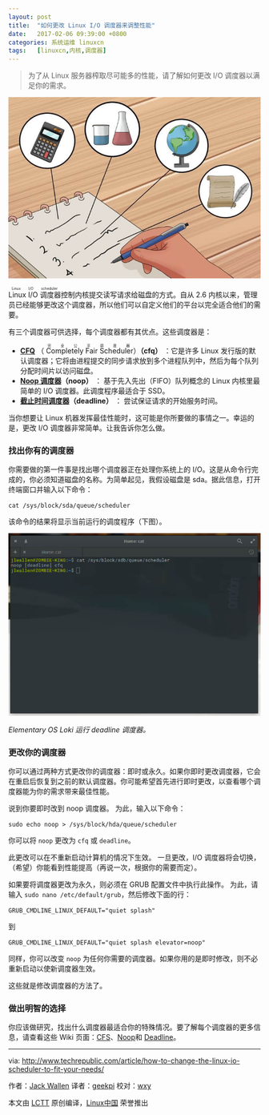 ```yaml
---
layout: post
title:	"如何更改 Linux I/O 调度器来调整性能"
date:	2017-02-06 09:39:00 +0800 
categories:	系统运维 linuxcn 
tags:	[linuxcn,内核,调度器]
---
```




> 
> 为了从 Linux 服务器榨取尽可能多的性能，请了解如何更改 I/O 调度器以满足你的需求。
> 
> 
> 


![](/Asserts/Images/album/201702/06/093906gypyzfhephbds92p.jpg)


<ruby> Linux I/O 调度器 <rp>  （ </rp> <rt>  Linux I/O scheduler </rt> <rp>  ） </rp></ruby>控制内核提交读写请求给磁盘的方式。自从 2.6 内核以来，管理员已经能够更改这个调度器，所以他们可以自定义他们的平台以完全适合他们的需要。


有三个调度器可供选择，每个调度器都有其优点。这些调度器是：


* **[CFQ](https://en.wikipedia.org/wiki/Completely_Fair_Scheduler)** （<ruby> Completely Fair Scheduler <rp>  （ </rp> <rt>  完全公平调度器 </rt> <rp>  ） </rp></ruby>）**（cfq）** ：它是许多 Linux 发行版的默认调度器；它将由进程提交的同步请求放到多个进程队列中，然后为每个队列分配时间片以访问磁盘。
* **[Noop 调度器](https://en.wikipedia.org/wiki/Noop_scheduler)（noop）** ： 基于先入先出（FIFO）队列概念的 Linux 内核里最简单的 I/O 调度器。此调度程序最适合于 SSD。
* **[截止时间调度器](https://en.wikipedia.org/wiki/Deadline_scheduler)（deadline）** ： 尝试保证请求的开始服务时间。


当你想要让 Linux 机器发挥最佳性能时，这可能是你所要做的事情之一。幸运的是，更改 I/O 调度器非常简单。让我告诉你怎么做。


### 找出你有的调度器


你需要做的第一件事是找出哪个调度器正在处理你系统上的 I/O。这是从命令行完成的，你必须知道磁盘的名称。为简单起见，我假设磁盘是 sda。据此信息，打开终端窗口并输入以下命令：



```
cat /sys/block/sda/queue/scheduler

```

该命令的结果将显示当前运行的调度程序（下图）。


![Figure A](/Asserts/Images/album/201702/06/093914jpt2nnullal3t17l.jpg)


*Elementary OS Loki 运行 deadline 调度器。*


### 更改你的调度器


你可以通过两种方式更改你的调度器：即时或永久。如果你即时更改调度器，它会在重启后恢复到之前的默认调度器。你可能希望首先进行即时更改，以查看哪个调度器能为你的需求带来最佳性能。


说到你要即时改到 noop 调度器。 为此，输入以下命令：



```
sudo echo noop > /sys/block/hda/queue/scheduler

```

你可以将 `noop` 更改为 `cfq` 或 `deadline`。


此更改可以在不重新启动计算机的情况下生效。 一旦更改，I/O 调度器将会切换，（希望）你能看到性能提高（再说一次，根据你的需要而定）。


如果要将调度器更改为永久，则必须在 GRUB 配置文件中执行此操作。 为此，请输入 `sudo nano /etc/default/grub`，然后修改下面的行：



```
GRUB_CMDLINE_LINUX_DEFAULT="quiet splash"

```

到



```
GRUB_CMDLINE_LINUX_DEFAULT="quiet splash elevator=noop"

```

同样，你可以改变 `noop` 为任何你需要的调度器。如果你用的是即时修改，则不必重新启动以使新调度器生效。


这些就是修改调度器的方法了。


### 做出明智的选择


你应该做研究，找出什么调度器最适合你的特殊情况。要了解每个调度器的更多信息，请查看这些 Wiki 页面：[CFS](https://en.wikipedia.org/wiki/Completely_Fair_Scheduler)、[Noop](https://en.wikipedia.org/wiki/Noop_scheduler)和 [Deadline](https://en.wikipedia.org/wiki/Deadline_scheduler)。




---


via: <http://www.techrepublic.com/article/how-to-change-the-linux-io-scheduler-to-fit-your-needs/>


作者：[Jack Wallen](http://www.techrepublic.com/meet-the-team/us/jack-wallen/) 译者：[geekpi](https://github.com/geekpi) 校对：[wxy](https://github.com/wxy)


本文由 [LCTT](https://github.com/LCTT/TranslateProject) 原创编译，[Linux中国](https://linux.cn/) 荣誉推出
